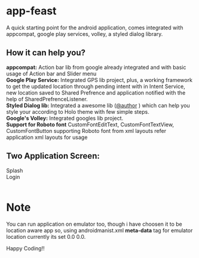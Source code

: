 app-feast
=========

A quick starting point for the android application, comes integrated with appcompat, google play services, volley, a styled dialog library.

How it can help you?
--------------------

<b>appcompat:</b> Action bar lib from google already integrated and with basic usage of Action bar and Slider menu<br>
<b>Google Play Service:</b> Integrated GPS lib project, plus, a working framework to get the updated location through pending intent with in Intent Service, new location saved to Shared Prefrence and application notified with the help of SharedPrefrenceListener.<br>
<b>Styled Dialog lib:</b> Integrated a awesome lib (<a href="https://github.com/inmite/android-styled-dialogs">@author</a> ) which can help you style your according to Holo theme with few simple steps.<br>
<b>Google's Volley:</b> Integrated googles lib project.<br>
<b>Support for Roboto font</b> CustomFontEditText, CustomFontTextView, CustomFontButton supporting Roboto font from xml layouts refer application xml layouts for usage<br>


Two Application Screen:
----------------------
Splash <br>
Login<br><br>

Note
====
You can run application on emulator too, though i have choosen it to be location aware app so, using androidmanist.xml <b>meta-data</b> tag for emulator location currently its set 0.0 0.0.

Happy Coding!!

